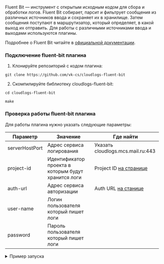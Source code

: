 Fluent Bit — инструмент с открытым исходным кодом для сбора и обработки логов. Fluent Bit собирает, парсит и фильтрует сообщения из различных источников ввода и сохраняет их в хранилище. Затем сообщения поступают в маршрутизатор, который определяет, в какой выход их отправить. Для работы с различными источниками ввода и выходами используются плагины.

Подробнее о Fluent Bit читайте в [официальной документации](https://docs.fluentbit.io/manual).

### Подключение fluent-bit плагина

1. Клонируйте репозиторий с кодом плагина:

```
git clone https://github.com/vk-cs/cloudlogs-fluent-bit
```

2. Скомпилируйте библиотеку cloudlogs-fluent-bit:

```
cd cloudlogs-fluent-bit
```
```
make
```

### Проверка работы fluent-bit плагина

Для работы плагина нужно указать следующие параметры:

| Параметр       | Значение                                                    | Где найти |
| -------------- | ----------------------------------------------------------- | --- |
| serverHostPort | Адрес сервиса логирования                                   | Указать cloudlogs.mcs.mail.ru:443 |
| project-id     | Идентификатор проекта в которым будут хранится логи         | Project ID [на странице](https://mcs.mail.ru/app/any/project/keys) |
| auth-url       | Адрес сервиса авторизации                                   | Auth URL [на станице](https://mcs.mail.ru/app/any/project/keys) |
| user-name      | Логин пользователя который пишет логи                       |  |
| password       | Пароль пользователя который пишет логи                      |  |

<details>
  <summary markdown="span">Пример запуска</summary>

```bash
/opt/fluent-bit/bin/fluent-bit -i dummy -e ./vkcloudlogs-fluent-bit.so -o vkcloudlogs -p"serverHostPort=cloudlogs.mcs.mail.ru:443" -p"auth-url=https://infra.mail.ru:35357/v3/" -p"user-name=<user name>" -p"password=<password>" -p"project-id=<project>"
```
</details>
